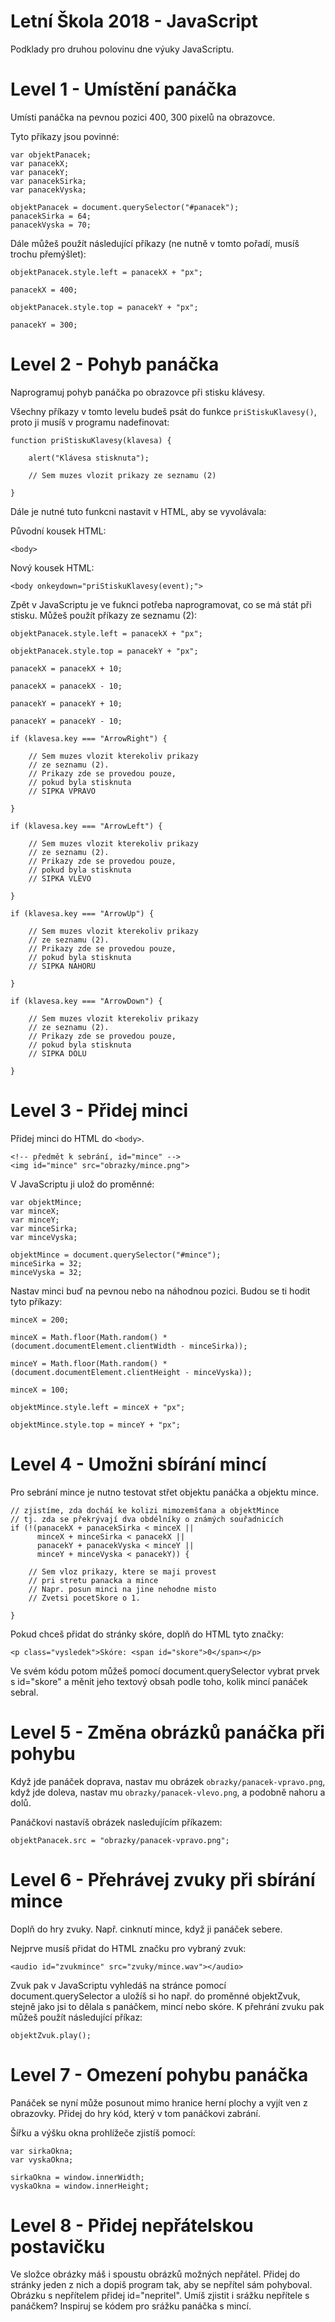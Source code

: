 # Letní Škola 2018 - JavaScript

Podklady pro druhou polovinu dne výuky JavaScriptu.

Level 1 - Umístění panáčka
==========================

Umísti panáčka na pevnou pozici 400, 300 pixelů na obrazovce.

Tyto příkazy jsou povinné:
~~~
var objektPanacek;
var panacekX;
var panacekY;
var panacekSirka;
var panacekVyska;

objektPanacek = document.querySelector("#panacek");
panacekSirka = 64;
panacekVyska = 70;
~~~


Dále můžeš použít následující příkazy (ne nutně v tomto pořadí, musíš trochu přemýšlet):
~~~
objektPanacek.style.left = panacekX + "px";
~~~

~~~
panacekX = 400;
~~~

~~~
objektPanacek.style.top = panacekY + "px";
~~~

~~~
panacekY = 300;
~~~



Level 2 - Pohyb panáčka
=======================
Naprogramuj pohyb panáčka po obrazovce při stisku klávesy.

Všechny příkazy v tomto levelu budeš psát do funkce `priStiskuKlavesy()`,
proto ji musíš v programu nadefinovat:

~~~
function priStiskuKlavesy(klavesa) {

    alert("Klávesa stisknuta");

    // Sem muzes vlozit prikazy ze seznamu (2)

}
~~~

Dále je nutné tuto funkcni nastavit v HTML, aby se vyvolávala:

Původní kousek HTML:
~~~
<body>
~~~

Nový kousek HTML:
~~~
<body onkeydown="priStiskuKlavesy(event);">
~~~


Zpět v JavaScriptu je ve fuknci potřeba naprogramovat,
co se má stát při stisku.
Můžeš použít příkazy ze seznamu (2):

~~~
objektPanacek.style.left = panacekX + "px";
~~~

~~~
objektPanacek.style.top = panacekY + "px";
~~~

~~~
panacekX = panacekX + 10;
~~~

~~~
panacekX = panacekX - 10;
~~~

~~~
panacekY = panacekY + 10;
~~~

~~~
panacekY = panacekY - 10;
~~~

~~~
if (klavesa.key === "ArrowRight") {

    // Sem muzes vlozit kterekoliv prikazy
    // ze seznamu (2).
    // Prikazy zde se provedou pouze,
    // pokud byla stisknuta
    // SIPKA VPRAVO

}
~~~

~~~
if (klavesa.key === "ArrowLeft") {

    // Sem muzes vlozit kterekoliv prikazy
    // ze seznamu (2).
    // Prikazy zde se provedou pouze,
    // pokud byla stisknuta
    // SIPKA VLEVO

}
~~~

~~~
if (klavesa.key === "ArrowUp") {

    // Sem muzes vlozit kterekoliv prikazy
    // ze seznamu (2).
    // Prikazy zde se provedou pouze,
    // pokud byla stisknuta
    // SIPKA NAHORU

}
~~~

~~~
if (klavesa.key === "ArrowDown") {

    // Sem muzes vlozit kterekoliv prikazy
    // ze seznamu (2).
    // Prikazy zde se provedou pouze,
    // pokud byla stisknuta
    // SIPKA DOLU

}
~~~



Level 3 - Přidej minci
======================

Přidej minci do HTML do `<body>`.

~~~
<!-- předmět k sebrání, id="mince" -->
<img id="mince" src="obrazky/mince.png">
~~~

V JavaScriptu ji ulož do proměnné:

~~~
var objektMince;
var minceX;
var minceY;
var minceSirka;
var minceVyska;

objektMince = document.querySelector("#mince");
minceSirka = 32;
minceVyska = 32;
~~~


Nastav minci buď na pevnou nebo na náhodnou pozici.
Budou se ti hodit tyto příkazy:

~~~
minceX = 200;
~~~
~~~
minceX = Math.floor(Math.random() * (document.documentElement.clientWidth - minceSirka));
~~~
~~~
minceY = Math.floor(Math.random() * (document.documentElement.clientHeight - minceVyska));
~~~
~~~
minceX = 100;
~~~
~~~
objektMince.style.left = minceX + "px";
~~~
~~~
objektMince.style.top = minceY + "px";
~~~


Level 4 - Umožni sbírání mincí
==============================

Pro sebrání mince je nutno testovat střet objektu panáčka a objektu mince.

~~~
// zjistíme, zda docháí ke kolizi mimozemšťana a objektMince
// tj. zda se překrývají dva obdélníky o známých souřadnicích
if (!(panacekX + panacekSirka < minceX ||
      minceX + minceSirka < panacekX ||
      panacekY + panacekVyska < minceY ||
      minceY + minceVyska < panacekY)) {

    // Sem vloz prikazy, ktere se maji provest
    // pri stretu panacka a mince
    // Napr. posun minci na jine nehodne misto
    // Zvetsi pocetSkore o 1.

}
~~~

Pokud chceš přidat do stránky skóre, doplň do HTML tyto značky:

~~~
<p class="vysledek">Skóre: <span id="skore">0</span></p>
~~~

Ve svém kódu potom můžeš pomocí document.querySelector vybrat prvek s id="skore" a měnit jeho textový obsah podle toho, kolik mincí panáček sebral.


Level 5 - Změna obrázků panáčka při pohybu
==========================================

Když jde panáček doprava, nastav mu obrázek `obrazky/panacek-vpravo.png`,
když jde doleva, nastav mu `obrazky/panacek-vlevo.png`, a podobně
nahoru a dolů.

Panáčkovi nastavíš obrázek nasledujícím příkazem:
~~~
objektPanacek.src = "obrazky/panacek-vpravo.png";
~~~


Level 6 - Přehrávej zvuky při sbírání mince
===========================================

Doplň do hry zvuky. Např. cinknutí mince, když ji panáček sebere.

Nejprve musíš přidat do HTML značku pro vybraný zvuk:

~~~
<audio id="zvukmince" src="zvuky/mince.wav"></audio>
~~~

Zvuk pak v JavaScriptu vyhledáš na stránce pomocí document.querySelector a uložíš si ho např. do proměnné objektZvuk, stejně jako jsi to dělala s panáčkem, mincí nebo skóre. K přehrání zvuku pak můžeš použít následující příkaz:

~~~
objektZvuk.play();
~~~


Level 7 - Omezení pohybu panáčka
================================

Panáček se nyní může posunout mimo hranice herní plochy a vyjít ven z obrazovky. Přidej do hry kód, který v tom panáčkovi zabrání.

Šířku a výšku okna prohlížeče zjistíš pomocí:

~~~
var sirkaOkna;
var vyskaOkna;

sirkaOkna = window.innerWidth;
vyskaOkna = window.innerHeight;
~~~

Level 8 - Přidej nepřátelskou postavičku
========================================

Ve složce obrázky máš i spoustu obrázků možných nepřátel. Přidej do stránky jeden z nich a dopiš program tak, aby se nepřítel sám pohyboval. Obrázku s nepřítelem přidej id="nepritel". Umíš zjistit i srážku nepřítele s panáčkem? Inspiruj se kódem pro srážku panáčka s mincí.


